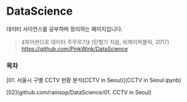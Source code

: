# DataScience
데이터 사이언스를 공부하며 정리하는 페이지입니다.
    
    
    
> ⟪파이썬으로 데이터 주무르기⟫ (민형기 지음, 비제이퍼블릭, 2017)    
> https://github.com/PinkWink/DataScience

### 목차
[01. 서울시 구별 CCTV 현황 분석(CCTV in Seoul)](CCTV in Seoul.ipynb)

[02](github.com/ranisop/DataScience/01. CCTV in Seoul)
